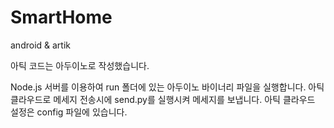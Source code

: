 # SmartHome
android & artik

아틱 코드는 아두이노로 작성했습니다.

Node.js 서버를 이용하여 run 폴더에 있는 아두이노 바이너리 파일을 실행합니다.
아틱 클라우드로 메세지 전송시에 send.py를 실행시켜 메세지를 보냅니다.
아틱 클라우드 설정은 config 파일에 있습니다.
